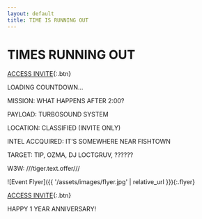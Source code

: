 ```yaml
---
layout: default
title: TIME IS RUNNING OUT
---
```


# TIMES RUNNING OUT

[ACCESS INVITE](https://lu.ma/dd28enwe){:.btn}

<div id="countdown">LOADING COUNTDOWN...</div>

MISSION: WHAT HAPPENS AFTER 2:00?

PAYLOAD: TURBOSOUND SYSTEM

LOCATION: CLASSIFIED (INVITE ONLY)

INTEL ACCQUIRED: IT'S SOMEWHERE NEAR FISHTOWN

TARGET: TIP, OZMA, DJ LOCTGRUV, ??????

W3W: ///tiger.text.offer///

![Event Flyer]({{ '/assets/images/flyer.jpg' | relative_url }}){:.flyer}

[ACCESS INVITE](https://lu.ma/dd28enwe){:.btn}

<p class="anniversary">HAPPY 1 YEAR ANNIVERSARY!</p>
